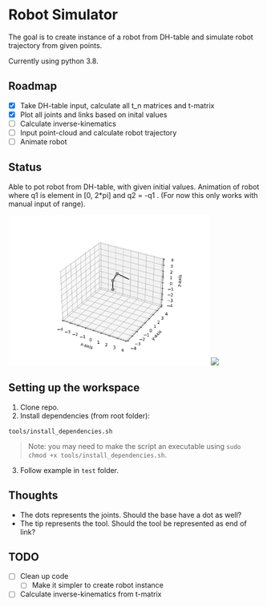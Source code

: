 # Robot Simulator
The goal is to create instance of a robot from DH-table and simulate robot trajectory from given points.

Currently using python 3.8.

## Roadmap

- [x] Take DH-table input, calculate all t_n matrices and t-matrix
- [x] Plot all joints and links based on inital values
- [ ] Calculate inverse-kinematics
- [ ] Input point-cloud and calculate robot trajectory
- [ ] Animate robot

## Status
Able to pot robot from DH-table, with given initial values. Animation of robot where q1 is element in [0, 2*pi] and q2 = -q1 . (For now this only works with manual input of range). 

<p float="left">
  <img src="https://github.com/martinmaeland/Robot_Simulator/blob/master/res/robot_example.png" width="400" />
  <img src="https://github.com/martinmaeland/Robot_Simulator/blob/master/res/robot_example.mp4" width="400" /> 
</p>

## Setting up the workspace

1. Clone repo.
2. Install dependencies (from root folder):
```
tools/install_dependencies.sh
```
> Note: you may need to make the script an executable using `sudo chmod +x tools/install_dependencies.sh`.

3. Follow example in `test` folder.

## Thoughts
* The dots represents the joints. Should the base have a dot as well?
* The tip represents the tool. Should the tool be represented as end of link?

## TODO
- [ ] Clean up code
  - [ ] Make it simpler to create robot instance
- [ ] Calculate inverse-kinematics from t-matrix
